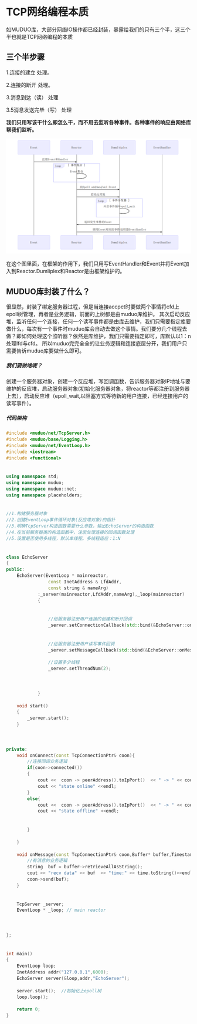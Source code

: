 # TCP网络编程本质

如MUDUO库，大部分网络IO操作都已经封装，暴露给我们的只有三个半，这三个半也就是TCP网络编程的本质

## 三个半步骤

1.连接的建立 处理。

2.连接的断开 处理。

3.消息到达（读） 处理

3.5消息发送完毕（写） 处理

**我们只用写该干什么即怎么干，而不用去监听各种事件。各种事件的响应由网络库帮我们监听。**



![image-20221030141534637](assets/image-20221030141534637.png)

在这个图里面，在框架的作用下，我们只用写EventHandler和Event并将Event加入到Reactor.Dumliplex和Reactor是由框架维护的。







## MUDUO库封装了什么？

很显然，封装了绑定服务器过程，但是当连接accpet时要做两个事情将cfd上epoll树管理，再者是业务逻辑，前面的上树都是由muduo库维护。 其次启动反应堆，监听任何一个连接，任何一个读写事件都是由库去维护，我们只需要指定库要做什么，每次有一个事件时muduo库会自动去做这个事情。我们要分几个线程去做？即如何处理这个监听器？依然是库维护，我们只需要指定即可，库默认以1：n处理lfd与cfd。
所以muduo完完全全的让业务逻辑和连接底层分开，我们用户只需要告诉muduo库要做什么即可。



##### 我们要做啥呢？

创建一个服务器对象，创建一个反应堆，写回调函数，告诉服务器对象IP地址与要维护的反应堆，启动服务器对象(初始化服务器对象，将reactor等都注册到服务器上去），启动反应堆（epoll_wait,以阻塞方式等待新的用户连接，已经连接用户的读写事件）。





##### 代码架构

```cpp
#include <muduo/net/TcpServer.h>
#include <muduo/base/Logging.h>
#include <muduo/net/EventLoop.h>
#include <iostream>
#include <functional>


using namespace std;
using namespace muduo;
using namespace muduo::net;
using namespace placeholders;


//1.构建服务器对象
//2.创建EventLoop事件循环对象(反应堆对象)的指针
//3.明确TcpServer构造函数需要什么参数，输出EchoServer的构造函数
//4.在当前服务器类的构造函数中，注册处理连接的回调函数处理
//5.设置是否使用多线程，默认单线程。多线程适应：1:N


class EchoServer
{
public:
    EchoServer(EventLoop * mainreactor,
                const InetAddress & LfdAddr,
                const string & nameArg)
            :_server(mainreactor,LfdAddr,nameArg),_loop(mainreactor)
            {
                
                
                //给服务器注册用户连接的创建和断开回调
                _server.setConnectionCallback(std::bind(&EchoServer::onConnect,this,_1));


                //给服务器注册用户读写事件回调
                _server.setMessageCallback(std::bind(&EchoServer::onMessage,this,_1,_2,_3));

                //设置多少线程
                _server.setThreadNum(2);

                
                
            }

    void start()
    {
        _server.start();
    }
  


private:
    void onConnect(const TcpConnectionPtr& coon){
        //连接回调业务逻辑
        if(coon->connected())
        {
            cout <<  coon -> peerAddress().toIpPort()  << " -> " << coon->localAddress().toIpPort();
            cout << "state online" <<endl;
        }
        else{
            cout <<  coon -> peerAddress().toIpPort()  << " -> " << coon->localAddress().toIpPort();
            cout << "state offline" <<endl;
            

        }

    }

    void onMessage(const TcpConnectionPtr& coon,Buffer* buffer,Timestamp time){
        //有消息的业务逻辑
        string  buf = buffer->retrieveAllAsString();
        cout << "recv data" << buf  << "time:" << time.toString()<<endl; 
        coon->send(buf);
    }


    TcpServer _server;
    EventLoop * _loop; // main reactor


    
};


int main()
{
    EventLoop loop;
    InetAddress addr("127.0.0.1",6000);
    EchoServer server(&loop,addr,"EchoServer");

    server.start();  //初始化上epoll树
    loop.loop();

    return 0;
}
```



